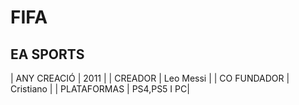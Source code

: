 # FIFA

## EA SPORTS

| ANY CREACIÓ    |  2011        |
| CREADOR        |  Leo Messi   |
| CO FUNDADOR    |  Cristiano   |
| PLATAFORMAS    |  PS4,PS5 I PC|


